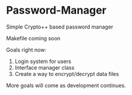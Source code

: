 # Password-Manager
Simple Crypto++ based password manager

Makefile coming soon

Goals right now:
1. Login system for users
2. Interface manager class
3. Create a way to encrypt/decrypt data files

More goals will come as development continues.
